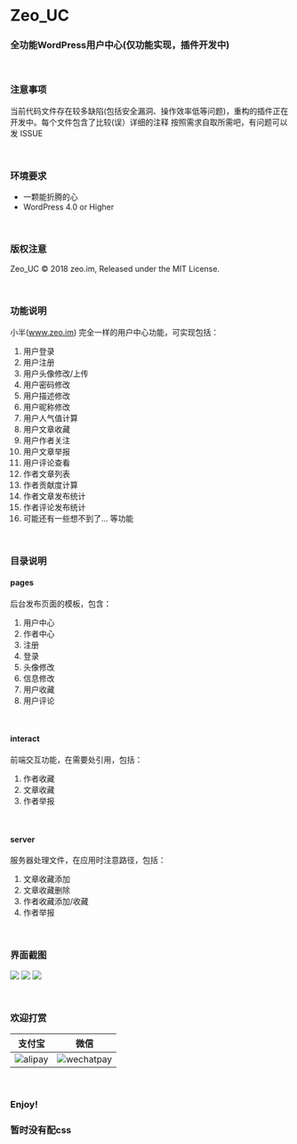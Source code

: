 # Zeo_UC
### 全功能WordPress用户中心(仅功能实现，插件开发中)

<br/>

### 注意事项 
当前代码文件存在较多缺陷(包括安全漏洞、操作效率低等问题)，重构的插件正在开发中。每个文件包含了比较(误）详细的注释
按照需求自取所需吧，有问题可以发 ISSUE

<br/>


### 环境要求
+ 一颗能折腾的心
+ WordPress 4.0 or Higher

<br/>


### 版权注意
Zeo_UC © 2018 zeo.im, Released under the MIT License.

<br/>


### 功能说明
小半(www.zeo.im) 完全一样的用户中心功能，可实现包括：
1. 用户登录
2. 用户注册
3. 用户头像修改/上传
4. 用户密码修改
5. 用户描述修改
6. 用户昵称修改
7. 用户人气值计算
8. 用户文章收藏
9. 用户作者关注
10. 用户文章举报
11. 用户评论查看
12. 作者文章列表
13. 作者贡献度计算
14. 作者文章发布统计
15. 作者评论发布统计
16. 可能还有一些想不到了...
等功能

<br/>

### 目录说明
#### pages
后台发布页面的模板，包含：
1. 用户中心
2. 作者中心
3. 注册
4. 登录
5. 头像修改
6. 信息修改
7. 用户收藏
8. 用户评论

<br/>

#### interact
前端交互功能，在需要处引用，包括：
1. 作者收藏
2. 文章收藏
3. 作者举报

<br/>

#### server
服务器处理文件，在应用时注意路径，包括：
1. 文章收藏添加
2. 文章收藏删除
3. 作者收藏添加/收藏
4. 作者举报

<br/>

### 界面截图
![](https://static.ouorz.com/QQ20181002-194136@2x.png)
![](https://static.ouorz.com/QQ20181002-194029@2x.png)
![](https://static.ouorz.com/QQ20181002-194120@2x.png)

<br/>


### 欢迎打赏
| 支付宝        | 微信   |
| --------   | --------  |
| ![alipay](https://static.ouorz.com/alipay.png)|![wechatpay](https://static.ouorz.com/wechatpay.png)|

<br/>

### Enjoy!
### 暂时没有配css
